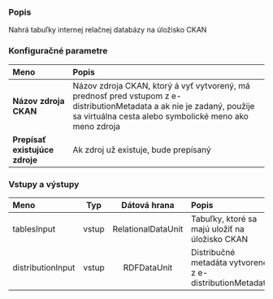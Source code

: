 ### Popis

Nahrá tabuľky internej relačnej databázy na úložisko CKAN

### Konfiguračné parametre

| Meno | Popis |
|:----|:----|
|**Názov zdroja CKAN** | Názov zdroja CKAN, ktorý á vyť vytvorený, má prednosť pred vstupom z e-distributionMetadata a ak nie je zadaný, použije sa virtuálna cesta alebo symbolické meno ako meno zdroja |
|**Prepísať existujúce zdroje**| Ak zdroj už existuje, bude prepísaný |

### Vstupy a výstupy ###

|Meno |Typ | Dátová hrana | Popis | Povinné |
|:--------|:------:|:------:|:-------------|:---------------------:|
|tablesInput       |vstup| RelationalDataUnit | Tabuľky, ktoré sa majú uložiť na úložisko CKAN |áno|
|distributionInput |vstup| RDFDataUnit | Distribučné metadáta vytvorené z e-distributionMetadata | |
